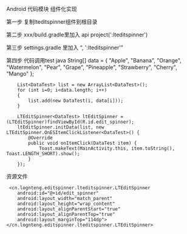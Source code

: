 Android 代码模块
组件化实现

第一步
复制lteditspinner组件到根目录


第二步
xxx/build.gradle里加入     api project(':lteditspinner')


第三步
settings.gradle 里加入 “, ':lteditspinner'”


第四步
代码调用test
  java
        String[] data = { "Apple", "Banana", "Orange", "Watermelon",
                "Pear", "Grape", "Pineapple", "Strawberry", "Cherry", "Mango" };
            
        List<DataTest> list = new ArrayList<DataTest>();
        for (int i=0; i<data.length; i++)
        {
            list.add(new DataTest(i, data[i]));
        }

        LTEditSpinner<DataTest> ltEditSpinner = (LTEditSpinner)findViewById(R.id.edit_spinner);
        ltEditSpinner.initData(list, new LTEditSpinner.OnESItemClickListener<DataTest>() {
            @Override
            public void onItemClick(DataTest item) {
                Toast.makeText(MainActivity.this, item.toString(), Toast.LENGTH_SHORT).show();
            }
        });
        
 资源文件   
 
     <cn.lognteng.editspinner.lteditspinner.LTEditSpinner
        android:id="@+id/edit_spinner"
        android:layout_width="match_parent"
        android:layout_height="wrap_content"
        android:layout_alignParentStart="true"
        android:layout_alignParentTop="true"
        android:layout_marginTop="114dp"></cn.lognteng.editspinner.lteditspinner.LTEditSpinner>
